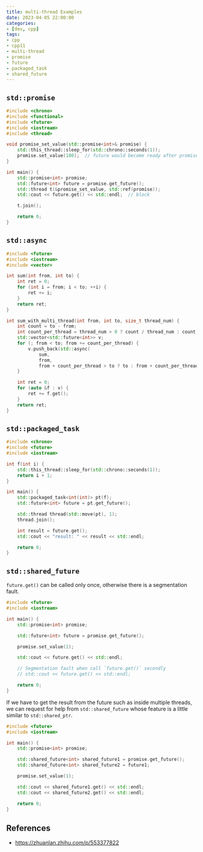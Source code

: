 ```yaml
---
title: multi-thread Examples
date: 2023-04-05 22:00:00
categories:
- [dev, cpp]
tags:
- cpp
- cpp11
- multi-thread
- promise
- future
- packaged_task
- shared_future
---
```


## `std::promise`

```C++
#include <chrono>
#include <functional>
#include <future>
#include <iostream>
#include <thread>

void promise_set_value(std::promise<int>& promise) {
    std::this_thread::sleep_for(std::chrono::seconds(1));
    promise.set_value(100);  // future would become ready after promise.set_value()
}

int main() {
    std::promise<int> promise;
    std::future<int> future = promise.get_future();
    std::thread t(&promise_set_value, std::ref(promise));
    std::cout << future.get() << std::endl;  // block

    t.join();

    return 0;
}
```

## `std::async`

```C++
#include <future>
#include <iostream>
#include <vector>

int sum(int from, int to) {
    int ret = 0;
    for (int i = from; i < to; ++i) {
        ret += i;
    }
    return ret;
}

int sum_with_multi_thread(int from, int to, size_t thread_num) {
    int count = to - from;
    int count_per_thread = thread_num > 0 ? count / thread_num : count;
    std::vector<std::future<int>> v;
    for (; from < to; from += count_per_thread) {
        v.push_back(std::async(
            sum,
            from,
            from + count_per_thread > to ? to : from + count_per_thread));
    }

    int ret = 0;
    for (auto &f : v) {
        ret += f.get();
    }
    return ret;
}
```

## `std::packaged_task`

```C++
#include <chrono>
#include <future>
#include <iostream>

int f(int i) {
    std::this_thread::sleep_for(std::chrono::seconds(1));
    return i + 1;
}

int main() {
    std::packaged_task<int(int)> pt(f);
    std::future<int> future = pt.get_future();

    std::thread thread(std::move(pt), 1);
    thread.join();

    int result = future.get();
    std::cout << "result: " << result << std::endl;

    return 0;
}
```

## `std::shared_future`

`future.get()` can be called only once, otherwise there is a segmentation fault.

```C++
#include <future>
#include <iostream>

int main() {
    std::promise<int> promise;

    std::future<int> future = promise.get_future();

    promise.set_value(1);

    std::cout << future.get() << std::endl;

    // Segmentation fault when call `future.get()` secondly
    // std::cout << future.get() << std::endl;

    return 0;
}
```

If we have to get the result from the future such as inside multiple threads, we can request for help from `std::shared_future` whose feature is a little similar to `std::shared_ptr`.

```C++
#include <future>
#include <iostream>

int main() {
    std::promise<int> promise;

    std::shared_future<int> shared_future1 = promise.get_future();
    std::shared_future<int> shared_future2 = future1;

    promise.set_value(1);

    std::cout << shared_future1.get() << std::endl;
    std::cout << shared_future2.get() << std::endl;

    return 0;
}
```

## References

- <https://zhuanlan.zhihu.com/p/553377822>
